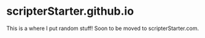 # scripterStarter.github.io

This is a where I put random stuff!
Soon to be moved to scripterStarter.com.
